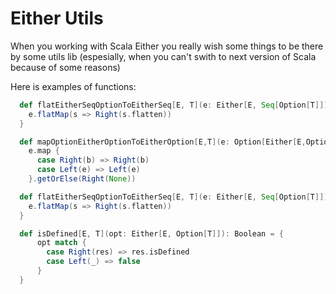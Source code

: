 # Either Utils

When you working with Scala Either you really wish some things to be there by some utils lib (espesially, when you can't swith to next version of Scala because of some reasons)

Here is examples of functions:

```scala
  def flatEitherSeqOptionToEitherSeq[E, T](e: Either[E, Seq[Option[T]]]): Either[E, Seq[T]] = {
    e.flatMap(s => Right(s.flatten))
  }
```

```scala
  def mapOptionEitherOptionToEitherOption[E,T](e: Option[Either[E,Option[T]]]) : Either[E, Option[T]] =
    e.map {
      case Right(b) => Right(b)
      case Left(e) => Left(e)
    }.getOrElse(Right(None))
```

```scala
  def flatEitherSeqOptionToEitherSeq[E, T](e: Either[E, Seq[Option[T]]]): Either[E, Seq[T]] = {
    e.flatMap(s => Right(s.flatten))
  }
```

```scala
  def isDefined[E, T](opt: Either[E, Option[T]]): Boolean = {
      opt match {
        case Right(res) => res.isDefined
        case Left(_) => false
      }
  }
```